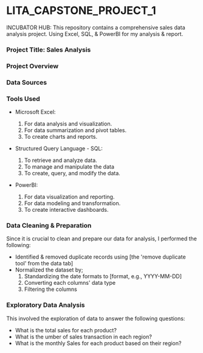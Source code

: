 # LITA_CAPSTONE_PROJECT_1

INCUBATOR HUB: This repository contains a comprehensive sales data analysis project. Using Excel, SQL, &amp; PowerBI for my analysis &amp; report.
### Project Title: Sales Analysis

### Project Overview

### Data Sources

### Tools Used

- Microsoft Excel: 
  1. For data analysis and visualization.
  2. For data summarization and pivot tables.
  3. To create charts and reports.

- Structured Query Language - SQL: 
  1. To retrieve and analyze data.
  2. To manage and manipulate the data
  3. To create, query, and modify the data.

- PowerBI:
  1. For data visualization and reporting.
  2. For data modeling and transformation.
  3. To create interactive dashboards.

### Data Cleaning & Preparation

Since it is crucial to clean and prepare our data for analysis, I performed the following:

- Identified & removed duplicate records using [the 'remove duplicate tool' from the data tab]
- Normalized the dataset by;
  1. Standardizing the date formats to [format, e.g., YYYY-MM-DD]
  2. Converting each columns' data type
  3. Filtering the columns
 
### Exploratory Data Analysis

This involved the exploration of data to answer the following questions:

- What is the total sales for each product?
- What is the umber of sales transaction in each region?
- What is the monthly Sales for each product based on their region?





